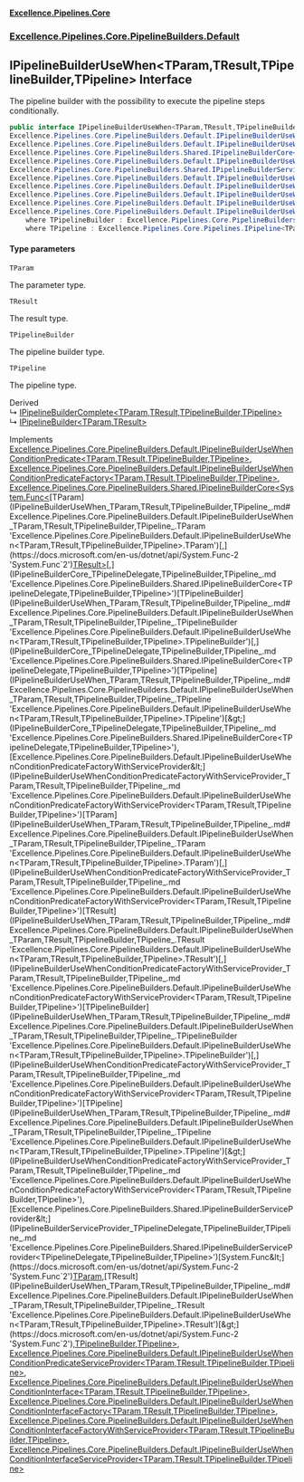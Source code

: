 #### [Excellence.Pipelines.Core](Excellence.Pipelines.md 'Excellence.Pipelines')
### [Excellence.Pipelines.Core.PipelineBuilders.Default](Excellence.Pipelines.md#Excellence.Pipelines.Core.PipelineBuilders.Default 'Excellence.Pipelines.Core.PipelineBuilders.Default')

## IPipelineBuilderUseWhen<TParam,TResult,TPipelineBuilder,TPipeline> Interface

The pipeline builder with the possibility to execute the pipeline steps conditionally.

```csharp
public interface IPipelineBuilderUseWhen<TParam,TResult,TPipelineBuilder,out TPipeline> :
Excellence.Pipelines.Core.PipelineBuilders.Default.IPipelineBuilderUseWhenConditionPredicate<TParam, TResult, TPipelineBuilder, TPipeline>,
Excellence.Pipelines.Core.PipelineBuilders.Default.IPipelineBuilderUseWhenConditionPredicateFactory<TParam, TResult, TPipelineBuilder, TPipeline>,
Excellence.Pipelines.Core.PipelineBuilders.Shared.IPipelineBuilderCore<System.Func<TParam, TResult>, TPipelineBuilder, TPipeline>,
Excellence.Pipelines.Core.PipelineBuilders.Default.IPipelineBuilderUseWhenConditionPredicateFactoryWithServiceProvider<TParam, TResult, TPipelineBuilder, TPipeline>,
Excellence.Pipelines.Core.PipelineBuilders.Shared.IPipelineBuilderServiceProvider<System.Func<TParam, TResult>, TPipelineBuilder, TPipeline>,
Excellence.Pipelines.Core.PipelineBuilders.Default.IPipelineBuilderUseWhenConditionPredicateServiceProvider<TParam, TResult, TPipelineBuilder, TPipeline>,
Excellence.Pipelines.Core.PipelineBuilders.Default.IPipelineBuilderUseWhenConditionInterface<TParam, TResult, TPipelineBuilder, TPipeline>,
Excellence.Pipelines.Core.PipelineBuilders.Default.IPipelineBuilderUseWhenConditionInterfaceFactory<TParam, TResult, TPipelineBuilder, TPipeline>,
Excellence.Pipelines.Core.PipelineBuilders.Default.IPipelineBuilderUseWhenConditionInterfaceFactoryWithServiceProvider<TParam, TResult, TPipelineBuilder, TPipeline>,
Excellence.Pipelines.Core.PipelineBuilders.Default.IPipelineBuilderUseWhenConditionInterfaceServiceProvider<TParam, TResult, TPipelineBuilder, TPipeline>
    where TPipelineBuilder : Excellence.Pipelines.Core.PipelineBuilders.Default.IPipelineBuilderUseWhen<TParam, TResult, TPipelineBuilder, TPipeline>
    where TPipeline : Excellence.Pipelines.Core.Pipelines.IPipeline<TParam, TResult>
```
#### Type parameters

<a name='Excellence.Pipelines.Core.PipelineBuilders.Default.IPipelineBuilderUseWhen_TParam,TResult,TPipelineBuilder,TPipeline_.TParam'></a>

`TParam`

The parameter type.

<a name='Excellence.Pipelines.Core.PipelineBuilders.Default.IPipelineBuilderUseWhen_TParam,TResult,TPipelineBuilder,TPipeline_.TResult'></a>

`TResult`

The result type.

<a name='Excellence.Pipelines.Core.PipelineBuilders.Default.IPipelineBuilderUseWhen_TParam,TResult,TPipelineBuilder,TPipeline_.TPipelineBuilder'></a>

`TPipelineBuilder`

The pipeline builder type.

<a name='Excellence.Pipelines.Core.PipelineBuilders.Default.IPipelineBuilderUseWhen_TParam,TResult,TPipelineBuilder,TPipeline_.TPipeline'></a>

`TPipeline`

The pipeline type.

Derived  
&#8627; [IPipelineBuilderComplete&lt;TParam,TResult,TPipelineBuilder,TPipeline&gt;](IPipelineBuilderComplete_TParam,TResult,TPipelineBuilder,TPipeline_.md 'Excellence.Pipelines.Core.PipelineBuilders.Default.IPipelineBuilderComplete<TParam,TResult,TPipelineBuilder,TPipeline>')  
&#8627; [IPipelineBuilder&lt;TParam,TResult&gt;](IPipelineBuilder_TParam,TResult_.md 'Excellence.Pipelines.Core.PipelineBuilders.IPipelineBuilder<TParam,TResult>')

Implements [Excellence.Pipelines.Core.PipelineBuilders.Default.IPipelineBuilderUseWhenConditionPredicate&lt;](IPipelineBuilderUseWhenConditionPredicate_TParam,TResult,TPipelineBuilder,TPipeline_.md 'Excellence.Pipelines.Core.PipelineBuilders.Default.IPipelineBuilderUseWhenConditionPredicate<TParam,TResult,TPipelineBuilder,TPipeline>')[TParam](IPipelineBuilderUseWhen_TParam,TResult,TPipelineBuilder,TPipeline_.md#Excellence.Pipelines.Core.PipelineBuilders.Default.IPipelineBuilderUseWhen_TParam,TResult,TPipelineBuilder,TPipeline_.TParam 'Excellence.Pipelines.Core.PipelineBuilders.Default.IPipelineBuilderUseWhen<TParam,TResult,TPipelineBuilder,TPipeline>.TParam')[,](IPipelineBuilderUseWhenConditionPredicate_TParam,TResult,TPipelineBuilder,TPipeline_.md 'Excellence.Pipelines.Core.PipelineBuilders.Default.IPipelineBuilderUseWhenConditionPredicate<TParam,TResult,TPipelineBuilder,TPipeline>')[TResult](IPipelineBuilderUseWhen_TParam,TResult,TPipelineBuilder,TPipeline_.md#Excellence.Pipelines.Core.PipelineBuilders.Default.IPipelineBuilderUseWhen_TParam,TResult,TPipelineBuilder,TPipeline_.TResult 'Excellence.Pipelines.Core.PipelineBuilders.Default.IPipelineBuilderUseWhen<TParam,TResult,TPipelineBuilder,TPipeline>.TResult')[,](IPipelineBuilderUseWhenConditionPredicate_TParam,TResult,TPipelineBuilder,TPipeline_.md 'Excellence.Pipelines.Core.PipelineBuilders.Default.IPipelineBuilderUseWhenConditionPredicate<TParam,TResult,TPipelineBuilder,TPipeline>')[TPipelineBuilder](IPipelineBuilderUseWhen_TParam,TResult,TPipelineBuilder,TPipeline_.md#Excellence.Pipelines.Core.PipelineBuilders.Default.IPipelineBuilderUseWhen_TParam,TResult,TPipelineBuilder,TPipeline_.TPipelineBuilder 'Excellence.Pipelines.Core.PipelineBuilders.Default.IPipelineBuilderUseWhen<TParam,TResult,TPipelineBuilder,TPipeline>.TPipelineBuilder')[,](IPipelineBuilderUseWhenConditionPredicate_TParam,TResult,TPipelineBuilder,TPipeline_.md 'Excellence.Pipelines.Core.PipelineBuilders.Default.IPipelineBuilderUseWhenConditionPredicate<TParam,TResult,TPipelineBuilder,TPipeline>')[TPipeline](IPipelineBuilderUseWhen_TParam,TResult,TPipelineBuilder,TPipeline_.md#Excellence.Pipelines.Core.PipelineBuilders.Default.IPipelineBuilderUseWhen_TParam,TResult,TPipelineBuilder,TPipeline_.TPipeline 'Excellence.Pipelines.Core.PipelineBuilders.Default.IPipelineBuilderUseWhen<TParam,TResult,TPipelineBuilder,TPipeline>.TPipeline')[&gt;](IPipelineBuilderUseWhenConditionPredicate_TParam,TResult,TPipelineBuilder,TPipeline_.md 'Excellence.Pipelines.Core.PipelineBuilders.Default.IPipelineBuilderUseWhenConditionPredicate<TParam,TResult,TPipelineBuilder,TPipeline>'), [Excellence.Pipelines.Core.PipelineBuilders.Default.IPipelineBuilderUseWhenConditionPredicateFactory&lt;](IPipelineBuilderUseWhenConditionPredicateFactory_TParam,TResult,TPipelineBuilder,TPipeline_.md 'Excellence.Pipelines.Core.PipelineBuilders.Default.IPipelineBuilderUseWhenConditionPredicateFactory<TParam,TResult,TPipelineBuilder,TPipeline>')[TParam](IPipelineBuilderUseWhen_TParam,TResult,TPipelineBuilder,TPipeline_.md#Excellence.Pipelines.Core.PipelineBuilders.Default.IPipelineBuilderUseWhen_TParam,TResult,TPipelineBuilder,TPipeline_.TParam 'Excellence.Pipelines.Core.PipelineBuilders.Default.IPipelineBuilderUseWhen<TParam,TResult,TPipelineBuilder,TPipeline>.TParam')[,](IPipelineBuilderUseWhenConditionPredicateFactory_TParam,TResult,TPipelineBuilder,TPipeline_.md 'Excellence.Pipelines.Core.PipelineBuilders.Default.IPipelineBuilderUseWhenConditionPredicateFactory<TParam,TResult,TPipelineBuilder,TPipeline>')[TResult](IPipelineBuilderUseWhen_TParam,TResult,TPipelineBuilder,TPipeline_.md#Excellence.Pipelines.Core.PipelineBuilders.Default.IPipelineBuilderUseWhen_TParam,TResult,TPipelineBuilder,TPipeline_.TResult 'Excellence.Pipelines.Core.PipelineBuilders.Default.IPipelineBuilderUseWhen<TParam,TResult,TPipelineBuilder,TPipeline>.TResult')[,](IPipelineBuilderUseWhenConditionPredicateFactory_TParam,TResult,TPipelineBuilder,TPipeline_.md 'Excellence.Pipelines.Core.PipelineBuilders.Default.IPipelineBuilderUseWhenConditionPredicateFactory<TParam,TResult,TPipelineBuilder,TPipeline>')[TPipelineBuilder](IPipelineBuilderUseWhen_TParam,TResult,TPipelineBuilder,TPipeline_.md#Excellence.Pipelines.Core.PipelineBuilders.Default.IPipelineBuilderUseWhen_TParam,TResult,TPipelineBuilder,TPipeline_.TPipelineBuilder 'Excellence.Pipelines.Core.PipelineBuilders.Default.IPipelineBuilderUseWhen<TParam,TResult,TPipelineBuilder,TPipeline>.TPipelineBuilder')[,](IPipelineBuilderUseWhenConditionPredicateFactory_TParam,TResult,TPipelineBuilder,TPipeline_.md 'Excellence.Pipelines.Core.PipelineBuilders.Default.IPipelineBuilderUseWhenConditionPredicateFactory<TParam,TResult,TPipelineBuilder,TPipeline>')[TPipeline](IPipelineBuilderUseWhen_TParam,TResult,TPipelineBuilder,TPipeline_.md#Excellence.Pipelines.Core.PipelineBuilders.Default.IPipelineBuilderUseWhen_TParam,TResult,TPipelineBuilder,TPipeline_.TPipeline 'Excellence.Pipelines.Core.PipelineBuilders.Default.IPipelineBuilderUseWhen<TParam,TResult,TPipelineBuilder,TPipeline>.TPipeline')[&gt;](IPipelineBuilderUseWhenConditionPredicateFactory_TParam,TResult,TPipelineBuilder,TPipeline_.md 'Excellence.Pipelines.Core.PipelineBuilders.Default.IPipelineBuilderUseWhenConditionPredicateFactory<TParam,TResult,TPipelineBuilder,TPipeline>'), [Excellence.Pipelines.Core.PipelineBuilders.Shared.IPipelineBuilderCore&lt;](IPipelineBuilderCore_TPipelineDelegate,TPipelineBuilder,TPipeline_.md 'Excellence.Pipelines.Core.PipelineBuilders.Shared.IPipelineBuilderCore<TPipelineDelegate,TPipelineBuilder,TPipeline>')[System.Func&lt;](https://docs.microsoft.com/en-us/dotnet/api/System.Func-2 'System.Func`2')[TParam](IPipelineBuilderUseWhen_TParam,TResult,TPipelineBuilder,TPipeline_.md#Excellence.Pipelines.Core.PipelineBuilders.Default.IPipelineBuilderUseWhen_TParam,TResult,TPipelineBuilder,TPipeline_.TParam 'Excellence.Pipelines.Core.PipelineBuilders.Default.IPipelineBuilderUseWhen<TParam,TResult,TPipelineBuilder,TPipeline>.TParam')[,](https://docs.microsoft.com/en-us/dotnet/api/System.Func-2 'System.Func`2')[TResult](IPipelineBuilderUseWhen_TParam,TResult,TPipelineBuilder,TPipeline_.md#Excellence.Pipelines.Core.PipelineBuilders.Default.IPipelineBuilderUseWhen_TParam,TResult,TPipelineBuilder,TPipeline_.TResult 'Excellence.Pipelines.Core.PipelineBuilders.Default.IPipelineBuilderUseWhen<TParam,TResult,TPipelineBuilder,TPipeline>.TResult')[&gt;](https://docs.microsoft.com/en-us/dotnet/api/System.Func-2 'System.Func`2')[,](IPipelineBuilderCore_TPipelineDelegate,TPipelineBuilder,TPipeline_.md 'Excellence.Pipelines.Core.PipelineBuilders.Shared.IPipelineBuilderCore<TPipelineDelegate,TPipelineBuilder,TPipeline>')[TPipelineBuilder](IPipelineBuilderUseWhen_TParam,TResult,TPipelineBuilder,TPipeline_.md#Excellence.Pipelines.Core.PipelineBuilders.Default.IPipelineBuilderUseWhen_TParam,TResult,TPipelineBuilder,TPipeline_.TPipelineBuilder 'Excellence.Pipelines.Core.PipelineBuilders.Default.IPipelineBuilderUseWhen<TParam,TResult,TPipelineBuilder,TPipeline>.TPipelineBuilder')[,](IPipelineBuilderCore_TPipelineDelegate,TPipelineBuilder,TPipeline_.md 'Excellence.Pipelines.Core.PipelineBuilders.Shared.IPipelineBuilderCore<TPipelineDelegate,TPipelineBuilder,TPipeline>')[TPipeline](IPipelineBuilderUseWhen_TParam,TResult,TPipelineBuilder,TPipeline_.md#Excellence.Pipelines.Core.PipelineBuilders.Default.IPipelineBuilderUseWhen_TParam,TResult,TPipelineBuilder,TPipeline_.TPipeline 'Excellence.Pipelines.Core.PipelineBuilders.Default.IPipelineBuilderUseWhen<TParam,TResult,TPipelineBuilder,TPipeline>.TPipeline')[&gt;](IPipelineBuilderCore_TPipelineDelegate,TPipelineBuilder,TPipeline_.md 'Excellence.Pipelines.Core.PipelineBuilders.Shared.IPipelineBuilderCore<TPipelineDelegate,TPipelineBuilder,TPipeline>'), [Excellence.Pipelines.Core.PipelineBuilders.Default.IPipelineBuilderUseWhenConditionPredicateFactoryWithServiceProvider&lt;](IPipelineBuilderUseWhenConditionPredicateFactoryWithServiceProvider_TParam,TResult,TPipelineBuilder,TPipeline_.md 'Excellence.Pipelines.Core.PipelineBuilders.Default.IPipelineBuilderUseWhenConditionPredicateFactoryWithServiceProvider<TParam,TResult,TPipelineBuilder,TPipeline>')[TParam](IPipelineBuilderUseWhen_TParam,TResult,TPipelineBuilder,TPipeline_.md#Excellence.Pipelines.Core.PipelineBuilders.Default.IPipelineBuilderUseWhen_TParam,TResult,TPipelineBuilder,TPipeline_.TParam 'Excellence.Pipelines.Core.PipelineBuilders.Default.IPipelineBuilderUseWhen<TParam,TResult,TPipelineBuilder,TPipeline>.TParam')[,](IPipelineBuilderUseWhenConditionPredicateFactoryWithServiceProvider_TParam,TResult,TPipelineBuilder,TPipeline_.md 'Excellence.Pipelines.Core.PipelineBuilders.Default.IPipelineBuilderUseWhenConditionPredicateFactoryWithServiceProvider<TParam,TResult,TPipelineBuilder,TPipeline>')[TResult](IPipelineBuilderUseWhen_TParam,TResult,TPipelineBuilder,TPipeline_.md#Excellence.Pipelines.Core.PipelineBuilders.Default.IPipelineBuilderUseWhen_TParam,TResult,TPipelineBuilder,TPipeline_.TResult 'Excellence.Pipelines.Core.PipelineBuilders.Default.IPipelineBuilderUseWhen<TParam,TResult,TPipelineBuilder,TPipeline>.TResult')[,](IPipelineBuilderUseWhenConditionPredicateFactoryWithServiceProvider_TParam,TResult,TPipelineBuilder,TPipeline_.md 'Excellence.Pipelines.Core.PipelineBuilders.Default.IPipelineBuilderUseWhenConditionPredicateFactoryWithServiceProvider<TParam,TResult,TPipelineBuilder,TPipeline>')[TPipelineBuilder](IPipelineBuilderUseWhen_TParam,TResult,TPipelineBuilder,TPipeline_.md#Excellence.Pipelines.Core.PipelineBuilders.Default.IPipelineBuilderUseWhen_TParam,TResult,TPipelineBuilder,TPipeline_.TPipelineBuilder 'Excellence.Pipelines.Core.PipelineBuilders.Default.IPipelineBuilderUseWhen<TParam,TResult,TPipelineBuilder,TPipeline>.TPipelineBuilder')[,](IPipelineBuilderUseWhenConditionPredicateFactoryWithServiceProvider_TParam,TResult,TPipelineBuilder,TPipeline_.md 'Excellence.Pipelines.Core.PipelineBuilders.Default.IPipelineBuilderUseWhenConditionPredicateFactoryWithServiceProvider<TParam,TResult,TPipelineBuilder,TPipeline>')[TPipeline](IPipelineBuilderUseWhen_TParam,TResult,TPipelineBuilder,TPipeline_.md#Excellence.Pipelines.Core.PipelineBuilders.Default.IPipelineBuilderUseWhen_TParam,TResult,TPipelineBuilder,TPipeline_.TPipeline 'Excellence.Pipelines.Core.PipelineBuilders.Default.IPipelineBuilderUseWhen<TParam,TResult,TPipelineBuilder,TPipeline>.TPipeline')[&gt;](IPipelineBuilderUseWhenConditionPredicateFactoryWithServiceProvider_TParam,TResult,TPipelineBuilder,TPipeline_.md 'Excellence.Pipelines.Core.PipelineBuilders.Default.IPipelineBuilderUseWhenConditionPredicateFactoryWithServiceProvider<TParam,TResult,TPipelineBuilder,TPipeline>'), [Excellence.Pipelines.Core.PipelineBuilders.Shared.IPipelineBuilderServiceProvider&lt;](IPipelineBuilderServiceProvider_TPipelineDelegate,TPipelineBuilder,TPipeline_.md 'Excellence.Pipelines.Core.PipelineBuilders.Shared.IPipelineBuilderServiceProvider<TPipelineDelegate,TPipelineBuilder,TPipeline>')[System.Func&lt;](https://docs.microsoft.com/en-us/dotnet/api/System.Func-2 'System.Func`2')[TParam](IPipelineBuilderUseWhen_TParam,TResult,TPipelineBuilder,TPipeline_.md#Excellence.Pipelines.Core.PipelineBuilders.Default.IPipelineBuilderUseWhen_TParam,TResult,TPipelineBuilder,TPipeline_.TParam 'Excellence.Pipelines.Core.PipelineBuilders.Default.IPipelineBuilderUseWhen<TParam,TResult,TPipelineBuilder,TPipeline>.TParam')[,](https://docs.microsoft.com/en-us/dotnet/api/System.Func-2 'System.Func`2')[TResult](IPipelineBuilderUseWhen_TParam,TResult,TPipelineBuilder,TPipeline_.md#Excellence.Pipelines.Core.PipelineBuilders.Default.IPipelineBuilderUseWhen_TParam,TResult,TPipelineBuilder,TPipeline_.TResult 'Excellence.Pipelines.Core.PipelineBuilders.Default.IPipelineBuilderUseWhen<TParam,TResult,TPipelineBuilder,TPipeline>.TResult')[&gt;](https://docs.microsoft.com/en-us/dotnet/api/System.Func-2 'System.Func`2')[,](IPipelineBuilderServiceProvider_TPipelineDelegate,TPipelineBuilder,TPipeline_.md 'Excellence.Pipelines.Core.PipelineBuilders.Shared.IPipelineBuilderServiceProvider<TPipelineDelegate,TPipelineBuilder,TPipeline>')[TPipelineBuilder](IPipelineBuilderUseWhen_TParam,TResult,TPipelineBuilder,TPipeline_.md#Excellence.Pipelines.Core.PipelineBuilders.Default.IPipelineBuilderUseWhen_TParam,TResult,TPipelineBuilder,TPipeline_.TPipelineBuilder 'Excellence.Pipelines.Core.PipelineBuilders.Default.IPipelineBuilderUseWhen<TParam,TResult,TPipelineBuilder,TPipeline>.TPipelineBuilder')[,](IPipelineBuilderServiceProvider_TPipelineDelegate,TPipelineBuilder,TPipeline_.md 'Excellence.Pipelines.Core.PipelineBuilders.Shared.IPipelineBuilderServiceProvider<TPipelineDelegate,TPipelineBuilder,TPipeline>')[TPipeline](IPipelineBuilderUseWhen_TParam,TResult,TPipelineBuilder,TPipeline_.md#Excellence.Pipelines.Core.PipelineBuilders.Default.IPipelineBuilderUseWhen_TParam,TResult,TPipelineBuilder,TPipeline_.TPipeline 'Excellence.Pipelines.Core.PipelineBuilders.Default.IPipelineBuilderUseWhen<TParam,TResult,TPipelineBuilder,TPipeline>.TPipeline')[&gt;](IPipelineBuilderServiceProvider_TPipelineDelegate,TPipelineBuilder,TPipeline_.md 'Excellence.Pipelines.Core.PipelineBuilders.Shared.IPipelineBuilderServiceProvider<TPipelineDelegate,TPipelineBuilder,TPipeline>'), [Excellence.Pipelines.Core.PipelineBuilders.Default.IPipelineBuilderUseWhenConditionPredicateServiceProvider&lt;](IPipelineBuilderUseWhenConditionPredicateServiceProvider_TParam,TResult,TPipelineBuilder,TPipeline_.md 'Excellence.Pipelines.Core.PipelineBuilders.Default.IPipelineBuilderUseWhenConditionPredicateServiceProvider<TParam,TResult,TPipelineBuilder,TPipeline>')[TParam](IPipelineBuilderUseWhen_TParam,TResult,TPipelineBuilder,TPipeline_.md#Excellence.Pipelines.Core.PipelineBuilders.Default.IPipelineBuilderUseWhen_TParam,TResult,TPipelineBuilder,TPipeline_.TParam 'Excellence.Pipelines.Core.PipelineBuilders.Default.IPipelineBuilderUseWhen<TParam,TResult,TPipelineBuilder,TPipeline>.TParam')[,](IPipelineBuilderUseWhenConditionPredicateServiceProvider_TParam,TResult,TPipelineBuilder,TPipeline_.md 'Excellence.Pipelines.Core.PipelineBuilders.Default.IPipelineBuilderUseWhenConditionPredicateServiceProvider<TParam,TResult,TPipelineBuilder,TPipeline>')[TResult](IPipelineBuilderUseWhen_TParam,TResult,TPipelineBuilder,TPipeline_.md#Excellence.Pipelines.Core.PipelineBuilders.Default.IPipelineBuilderUseWhen_TParam,TResult,TPipelineBuilder,TPipeline_.TResult 'Excellence.Pipelines.Core.PipelineBuilders.Default.IPipelineBuilderUseWhen<TParam,TResult,TPipelineBuilder,TPipeline>.TResult')[,](IPipelineBuilderUseWhenConditionPredicateServiceProvider_TParam,TResult,TPipelineBuilder,TPipeline_.md 'Excellence.Pipelines.Core.PipelineBuilders.Default.IPipelineBuilderUseWhenConditionPredicateServiceProvider<TParam,TResult,TPipelineBuilder,TPipeline>')[TPipelineBuilder](IPipelineBuilderUseWhen_TParam,TResult,TPipelineBuilder,TPipeline_.md#Excellence.Pipelines.Core.PipelineBuilders.Default.IPipelineBuilderUseWhen_TParam,TResult,TPipelineBuilder,TPipeline_.TPipelineBuilder 'Excellence.Pipelines.Core.PipelineBuilders.Default.IPipelineBuilderUseWhen<TParam,TResult,TPipelineBuilder,TPipeline>.TPipelineBuilder')[,](IPipelineBuilderUseWhenConditionPredicateServiceProvider_TParam,TResult,TPipelineBuilder,TPipeline_.md 'Excellence.Pipelines.Core.PipelineBuilders.Default.IPipelineBuilderUseWhenConditionPredicateServiceProvider<TParam,TResult,TPipelineBuilder,TPipeline>')[TPipeline](IPipelineBuilderUseWhen_TParam,TResult,TPipelineBuilder,TPipeline_.md#Excellence.Pipelines.Core.PipelineBuilders.Default.IPipelineBuilderUseWhen_TParam,TResult,TPipelineBuilder,TPipeline_.TPipeline 'Excellence.Pipelines.Core.PipelineBuilders.Default.IPipelineBuilderUseWhen<TParam,TResult,TPipelineBuilder,TPipeline>.TPipeline')[&gt;](IPipelineBuilderUseWhenConditionPredicateServiceProvider_TParam,TResult,TPipelineBuilder,TPipeline_.md 'Excellence.Pipelines.Core.PipelineBuilders.Default.IPipelineBuilderUseWhenConditionPredicateServiceProvider<TParam,TResult,TPipelineBuilder,TPipeline>'), [Excellence.Pipelines.Core.PipelineBuilders.Default.IPipelineBuilderUseWhenConditionInterface&lt;](IPipelineBuilderUseWhenConditionInterface_TParam,TResult,TPipelineBuilder,TPipeline_.md 'Excellence.Pipelines.Core.PipelineBuilders.Default.IPipelineBuilderUseWhenConditionInterface<TParam,TResult,TPipelineBuilder,TPipeline>')[TParam](IPipelineBuilderUseWhen_TParam,TResult,TPipelineBuilder,TPipeline_.md#Excellence.Pipelines.Core.PipelineBuilders.Default.IPipelineBuilderUseWhen_TParam,TResult,TPipelineBuilder,TPipeline_.TParam 'Excellence.Pipelines.Core.PipelineBuilders.Default.IPipelineBuilderUseWhen<TParam,TResult,TPipelineBuilder,TPipeline>.TParam')[,](IPipelineBuilderUseWhenConditionInterface_TParam,TResult,TPipelineBuilder,TPipeline_.md 'Excellence.Pipelines.Core.PipelineBuilders.Default.IPipelineBuilderUseWhenConditionInterface<TParam,TResult,TPipelineBuilder,TPipeline>')[TResult](IPipelineBuilderUseWhen_TParam,TResult,TPipelineBuilder,TPipeline_.md#Excellence.Pipelines.Core.PipelineBuilders.Default.IPipelineBuilderUseWhen_TParam,TResult,TPipelineBuilder,TPipeline_.TResult 'Excellence.Pipelines.Core.PipelineBuilders.Default.IPipelineBuilderUseWhen<TParam,TResult,TPipelineBuilder,TPipeline>.TResult')[,](IPipelineBuilderUseWhenConditionInterface_TParam,TResult,TPipelineBuilder,TPipeline_.md 'Excellence.Pipelines.Core.PipelineBuilders.Default.IPipelineBuilderUseWhenConditionInterface<TParam,TResult,TPipelineBuilder,TPipeline>')[TPipelineBuilder](IPipelineBuilderUseWhen_TParam,TResult,TPipelineBuilder,TPipeline_.md#Excellence.Pipelines.Core.PipelineBuilders.Default.IPipelineBuilderUseWhen_TParam,TResult,TPipelineBuilder,TPipeline_.TPipelineBuilder 'Excellence.Pipelines.Core.PipelineBuilders.Default.IPipelineBuilderUseWhen<TParam,TResult,TPipelineBuilder,TPipeline>.TPipelineBuilder')[,](IPipelineBuilderUseWhenConditionInterface_TParam,TResult,TPipelineBuilder,TPipeline_.md 'Excellence.Pipelines.Core.PipelineBuilders.Default.IPipelineBuilderUseWhenConditionInterface<TParam,TResult,TPipelineBuilder,TPipeline>')[TPipeline](IPipelineBuilderUseWhen_TParam,TResult,TPipelineBuilder,TPipeline_.md#Excellence.Pipelines.Core.PipelineBuilders.Default.IPipelineBuilderUseWhen_TParam,TResult,TPipelineBuilder,TPipeline_.TPipeline 'Excellence.Pipelines.Core.PipelineBuilders.Default.IPipelineBuilderUseWhen<TParam,TResult,TPipelineBuilder,TPipeline>.TPipeline')[&gt;](IPipelineBuilderUseWhenConditionInterface_TParam,TResult,TPipelineBuilder,TPipeline_.md 'Excellence.Pipelines.Core.PipelineBuilders.Default.IPipelineBuilderUseWhenConditionInterface<TParam,TResult,TPipelineBuilder,TPipeline>'), [Excellence.Pipelines.Core.PipelineBuilders.Default.IPipelineBuilderUseWhenConditionInterfaceFactory&lt;](IPipelineBuilderUseWhenConditionInterfaceFactory_TParam,TResult,TPipelineBuilder,TPipeline_.md 'Excellence.Pipelines.Core.PipelineBuilders.Default.IPipelineBuilderUseWhenConditionInterfaceFactory<TParam,TResult,TPipelineBuilder,TPipeline>')[TParam](IPipelineBuilderUseWhen_TParam,TResult,TPipelineBuilder,TPipeline_.md#Excellence.Pipelines.Core.PipelineBuilders.Default.IPipelineBuilderUseWhen_TParam,TResult,TPipelineBuilder,TPipeline_.TParam 'Excellence.Pipelines.Core.PipelineBuilders.Default.IPipelineBuilderUseWhen<TParam,TResult,TPipelineBuilder,TPipeline>.TParam')[,](IPipelineBuilderUseWhenConditionInterfaceFactory_TParam,TResult,TPipelineBuilder,TPipeline_.md 'Excellence.Pipelines.Core.PipelineBuilders.Default.IPipelineBuilderUseWhenConditionInterfaceFactory<TParam,TResult,TPipelineBuilder,TPipeline>')[TResult](IPipelineBuilderUseWhen_TParam,TResult,TPipelineBuilder,TPipeline_.md#Excellence.Pipelines.Core.PipelineBuilders.Default.IPipelineBuilderUseWhen_TParam,TResult,TPipelineBuilder,TPipeline_.TResult 'Excellence.Pipelines.Core.PipelineBuilders.Default.IPipelineBuilderUseWhen<TParam,TResult,TPipelineBuilder,TPipeline>.TResult')[,](IPipelineBuilderUseWhenConditionInterfaceFactory_TParam,TResult,TPipelineBuilder,TPipeline_.md 'Excellence.Pipelines.Core.PipelineBuilders.Default.IPipelineBuilderUseWhenConditionInterfaceFactory<TParam,TResult,TPipelineBuilder,TPipeline>')[TPipelineBuilder](IPipelineBuilderUseWhen_TParam,TResult,TPipelineBuilder,TPipeline_.md#Excellence.Pipelines.Core.PipelineBuilders.Default.IPipelineBuilderUseWhen_TParam,TResult,TPipelineBuilder,TPipeline_.TPipelineBuilder 'Excellence.Pipelines.Core.PipelineBuilders.Default.IPipelineBuilderUseWhen<TParam,TResult,TPipelineBuilder,TPipeline>.TPipelineBuilder')[,](IPipelineBuilderUseWhenConditionInterfaceFactory_TParam,TResult,TPipelineBuilder,TPipeline_.md 'Excellence.Pipelines.Core.PipelineBuilders.Default.IPipelineBuilderUseWhenConditionInterfaceFactory<TParam,TResult,TPipelineBuilder,TPipeline>')[TPipeline](IPipelineBuilderUseWhen_TParam,TResult,TPipelineBuilder,TPipeline_.md#Excellence.Pipelines.Core.PipelineBuilders.Default.IPipelineBuilderUseWhen_TParam,TResult,TPipelineBuilder,TPipeline_.TPipeline 'Excellence.Pipelines.Core.PipelineBuilders.Default.IPipelineBuilderUseWhen<TParam,TResult,TPipelineBuilder,TPipeline>.TPipeline')[&gt;](IPipelineBuilderUseWhenConditionInterfaceFactory_TParam,TResult,TPipelineBuilder,TPipeline_.md 'Excellence.Pipelines.Core.PipelineBuilders.Default.IPipelineBuilderUseWhenConditionInterfaceFactory<TParam,TResult,TPipelineBuilder,TPipeline>'), [Excellence.Pipelines.Core.PipelineBuilders.Default.IPipelineBuilderUseWhenConditionInterfaceFactoryWithServiceProvider&lt;](IPipelineBuilderUseWhenConditionInterfaceFactoryWithServiceProvider_TParam,TResult,TPipelineBuilder,TPipeline_.md 'Excellence.Pipelines.Core.PipelineBuilders.Default.IPipelineBuilderUseWhenConditionInterfaceFactoryWithServiceProvider<TParam,TResult,TPipelineBuilder,TPipeline>')[TParam](IPipelineBuilderUseWhen_TParam,TResult,TPipelineBuilder,TPipeline_.md#Excellence.Pipelines.Core.PipelineBuilders.Default.IPipelineBuilderUseWhen_TParam,TResult,TPipelineBuilder,TPipeline_.TParam 'Excellence.Pipelines.Core.PipelineBuilders.Default.IPipelineBuilderUseWhen<TParam,TResult,TPipelineBuilder,TPipeline>.TParam')[,](IPipelineBuilderUseWhenConditionInterfaceFactoryWithServiceProvider_TParam,TResult,TPipelineBuilder,TPipeline_.md 'Excellence.Pipelines.Core.PipelineBuilders.Default.IPipelineBuilderUseWhenConditionInterfaceFactoryWithServiceProvider<TParam,TResult,TPipelineBuilder,TPipeline>')[TResult](IPipelineBuilderUseWhen_TParam,TResult,TPipelineBuilder,TPipeline_.md#Excellence.Pipelines.Core.PipelineBuilders.Default.IPipelineBuilderUseWhen_TParam,TResult,TPipelineBuilder,TPipeline_.TResult 'Excellence.Pipelines.Core.PipelineBuilders.Default.IPipelineBuilderUseWhen<TParam,TResult,TPipelineBuilder,TPipeline>.TResult')[,](IPipelineBuilderUseWhenConditionInterfaceFactoryWithServiceProvider_TParam,TResult,TPipelineBuilder,TPipeline_.md 'Excellence.Pipelines.Core.PipelineBuilders.Default.IPipelineBuilderUseWhenConditionInterfaceFactoryWithServiceProvider<TParam,TResult,TPipelineBuilder,TPipeline>')[TPipelineBuilder](IPipelineBuilderUseWhen_TParam,TResult,TPipelineBuilder,TPipeline_.md#Excellence.Pipelines.Core.PipelineBuilders.Default.IPipelineBuilderUseWhen_TParam,TResult,TPipelineBuilder,TPipeline_.TPipelineBuilder 'Excellence.Pipelines.Core.PipelineBuilders.Default.IPipelineBuilderUseWhen<TParam,TResult,TPipelineBuilder,TPipeline>.TPipelineBuilder')[,](IPipelineBuilderUseWhenConditionInterfaceFactoryWithServiceProvider_TParam,TResult,TPipelineBuilder,TPipeline_.md 'Excellence.Pipelines.Core.PipelineBuilders.Default.IPipelineBuilderUseWhenConditionInterfaceFactoryWithServiceProvider<TParam,TResult,TPipelineBuilder,TPipeline>')[TPipeline](IPipelineBuilderUseWhen_TParam,TResult,TPipelineBuilder,TPipeline_.md#Excellence.Pipelines.Core.PipelineBuilders.Default.IPipelineBuilderUseWhen_TParam,TResult,TPipelineBuilder,TPipeline_.TPipeline 'Excellence.Pipelines.Core.PipelineBuilders.Default.IPipelineBuilderUseWhen<TParam,TResult,TPipelineBuilder,TPipeline>.TPipeline')[&gt;](IPipelineBuilderUseWhenConditionInterfaceFactoryWithServiceProvider_TParam,TResult,TPipelineBuilder,TPipeline_.md 'Excellence.Pipelines.Core.PipelineBuilders.Default.IPipelineBuilderUseWhenConditionInterfaceFactoryWithServiceProvider<TParam,TResult,TPipelineBuilder,TPipeline>'), [Excellence.Pipelines.Core.PipelineBuilders.Default.IPipelineBuilderUseWhenConditionInterfaceServiceProvider&lt;](IPipelineBuilderUseWhenConditionInterfaceServiceProvider_TParam,TResult,TPipelineBuilder,TPipeline_.md 'Excellence.Pipelines.Core.PipelineBuilders.Default.IPipelineBuilderUseWhenConditionInterfaceServiceProvider<TParam,TResult,TPipelineBuilder,TPipeline>')[TParam](IPipelineBuilderUseWhen_TParam,TResult,TPipelineBuilder,TPipeline_.md#Excellence.Pipelines.Core.PipelineBuilders.Default.IPipelineBuilderUseWhen_TParam,TResult,TPipelineBuilder,TPipeline_.TParam 'Excellence.Pipelines.Core.PipelineBuilders.Default.IPipelineBuilderUseWhen<TParam,TResult,TPipelineBuilder,TPipeline>.TParam')[,](IPipelineBuilderUseWhenConditionInterfaceServiceProvider_TParam,TResult,TPipelineBuilder,TPipeline_.md 'Excellence.Pipelines.Core.PipelineBuilders.Default.IPipelineBuilderUseWhenConditionInterfaceServiceProvider<TParam,TResult,TPipelineBuilder,TPipeline>')[TResult](IPipelineBuilderUseWhen_TParam,TResult,TPipelineBuilder,TPipeline_.md#Excellence.Pipelines.Core.PipelineBuilders.Default.IPipelineBuilderUseWhen_TParam,TResult,TPipelineBuilder,TPipeline_.TResult 'Excellence.Pipelines.Core.PipelineBuilders.Default.IPipelineBuilderUseWhen<TParam,TResult,TPipelineBuilder,TPipeline>.TResult')[,](IPipelineBuilderUseWhenConditionInterfaceServiceProvider_TParam,TResult,TPipelineBuilder,TPipeline_.md 'Excellence.Pipelines.Core.PipelineBuilders.Default.IPipelineBuilderUseWhenConditionInterfaceServiceProvider<TParam,TResult,TPipelineBuilder,TPipeline>')[TPipelineBuilder](IPipelineBuilderUseWhen_TParam,TResult,TPipelineBuilder,TPipeline_.md#Excellence.Pipelines.Core.PipelineBuilders.Default.IPipelineBuilderUseWhen_TParam,TResult,TPipelineBuilder,TPipeline_.TPipelineBuilder 'Excellence.Pipelines.Core.PipelineBuilders.Default.IPipelineBuilderUseWhen<TParam,TResult,TPipelineBuilder,TPipeline>.TPipelineBuilder')[,](IPipelineBuilderUseWhenConditionInterfaceServiceProvider_TParam,TResult,TPipelineBuilder,TPipeline_.md 'Excellence.Pipelines.Core.PipelineBuilders.Default.IPipelineBuilderUseWhenConditionInterfaceServiceProvider<TParam,TResult,TPipelineBuilder,TPipeline>')[TPipeline](IPipelineBuilderUseWhen_TParam,TResult,TPipelineBuilder,TPipeline_.md#Excellence.Pipelines.Core.PipelineBuilders.Default.IPipelineBuilderUseWhen_TParam,TResult,TPipelineBuilder,TPipeline_.TPipeline 'Excellence.Pipelines.Core.PipelineBuilders.Default.IPipelineBuilderUseWhen<TParam,TResult,TPipelineBuilder,TPipeline>.TPipeline')[&gt;](IPipelineBuilderUseWhenConditionInterfaceServiceProvider_TParam,TResult,TPipelineBuilder,TPipeline_.md 'Excellence.Pipelines.Core.PipelineBuilders.Default.IPipelineBuilderUseWhenConditionInterfaceServiceProvider<TParam,TResult,TPipelineBuilder,TPipeline>')